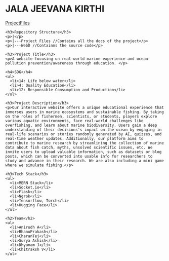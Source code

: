 <html>
  <head>
    
  </head>
  <body>
    <h1>JALA JEEVANA KIRTHI</h1>
    <a href="https://drive.google.com/drive/u/1/folders/1Mcz2x5u6KgHmVY0l_PBoh3y0DpuWZ4JY">ProjectFiles</a>

    <h3>Repository Structure</h3>
    <p>|</p>
    <p>|---Project Files //Contains all the docs of the project</p>
    <p>|---WebD //Containns the source code</p>

    <h3>Project Title</h3>
    <p>A website focusing on real-world marine experience and ocean pollution prevention/awareness through education. </p>

    <h4>SDG</h4>
    <ul>
      <li>14: Life below water</li>
      <li>4: Quality Education</li>
      <li>12: Responsible Consumption and Production</li>
    </ul>

    <h3>Project Description</h3>
    <p>Our interactive website offers a unique educational experience that immerses users in marine ecosystems and sustainable fishing. By taking on the roles of fishermen, scientists, or students, players explore various aquatic environments, face real-world challenges like overfishing, and learn about marine biodiversity. Users gain a deep understanding of their decisions's impact on the ocean by engaging in real-life scenarios or stories randomly generated by AI, quizzes, and real-time weather updates. Additionally, our platform aims to contribute to marine research by streamlining the collection of marine data about fish catch, myths, unsolved scientific issues, etc. We invite users to upload valuable information, such as datasets or blog posts, which can be converted into usable info for researchers to study and advance in their research. We are also including a mini game where we simulate fishing.</p>

    <h3>Tech Stack</h3>
    <ul>
      <li>MERN Stack</li>
      <li>Socket.io</li>
      <li>Flask</li>
      <li>Ngrok</li>
      <li>Tensorflow, Torch</li>
      <li>Hugging Face</li>
    </ul>

    <h2>Team</h2>
    <ul>
      <li>Anirudh A</li>
      <li>BhanuPrakash</li>
      <li>CharanTej</li>
      <li>Surya Ashish</li>
      <li>Dhyanam J</li>
      <li>Chitraksh V</li>
    </ul>

  </body>
</html>
